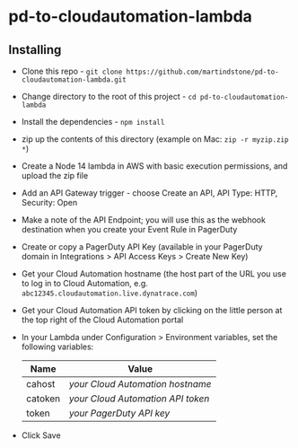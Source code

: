 # pd-to-cloudautomation-lambda

## Installing

- Clone this repo - `git clone https://github.com/martindstone/pd-to-cloudautomation-lambda.git`
- Change directory to the root of this project - `cd pd-to-cloudautomation-lambda`
- Install the dependencies - `npm install`
- zip up the contents of this directory (example on Mac: `zip -r myzip.zip *`)
- Create a Node 14 lambda in AWS with basic execution permissions, and upload the zip file
- Add an API Gateway trigger - choose Create an API, API Type: HTTP, Security: Open
- Make a note of the API Endpoint; you will use this as the webhook destination when you create your Event Rule in PagerDuty
- Create or copy a PagerDuty API Key (available in your PagerDuty domain in Integrations > API Access Keys > Create New Key)
- Get your Cloud Automation hostname (the host part of the URL you use to log in to Cloud Automation, e.g. `abc12345.cloudautomation.live.dynatrace.com`)
- Get your Cloud Automation API token by clicking on the little person at the top right of the Cloud Automation portal
- In your Lambda under Configuration > Environment variables, set the following variables:

  | Name | Value |
  | ---- | ----- |
  | cahost | _your Cloud Automation hostname_ |
  | catoken | _your Cloud Automation API token_ |
  | token | _your PagerDuty API key_ |

- Click Save
